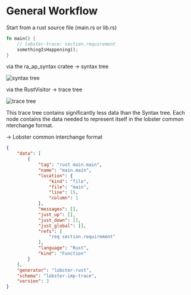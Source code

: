# General Workflow

Start from a rust source file (main.rs or lib.rs)

```rust
fn main() {
    // lobster-trace: section.requirement
    somethingIsHappening();
}
```

via the ra_ap_syntax cratee &rarr; syntax tree

![syntax tree](https://www.plantuml.com/plantuml/proxy?cache=no&src=https://raw.githubusercontent.com/NewTec-GmbH/lobster-rust/tree/main/doc/diagrams/syntax_tree.plantuml)

via the RustVisitor &rarr; trace tree

![trace tree](https://www.plantuml.com/plantuml/proxy?cache=no&src=https://raw.githubusercontent.com/NewTec-GmbH/lobster-rust/tree/main/doc/diagrams/trace_tree.plantuml)

This trace tree contains significantly less data than the Syntax tree.
Each node contains the data needed to represent itself in the lobster common nterchange format.

&rarr; Lobster common interchange format

```json
{
    "data": [
        {
            "tag": "rust main.main",
            "name": "main.main",
            "location": {
                "kind": "file",
                "file": "main",
                "line": 15,
                "column": 1
            },
            "messages": [],
            "just_up": [],
            "just_down": [],
            "just_global": [],
            "refs": [
                "req section.requirement"
            ],
            "language": "Rust",
            "kind": "Function"
        }
    ],
    "generator": "lobster-rust",
    "schema": "lobster-imp-trace",
    "version": 3
}
```
